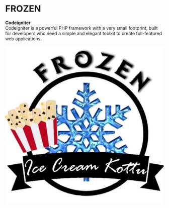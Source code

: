 # FROZEN

<b>Codeigniter</b><br>
CodeIgniter is a powerful PHP framework with a very small footprint, built for developers who need a simple and elegant toolkit to create full-featured web applications.

![FROZEN](/src/frozen.jpg)
